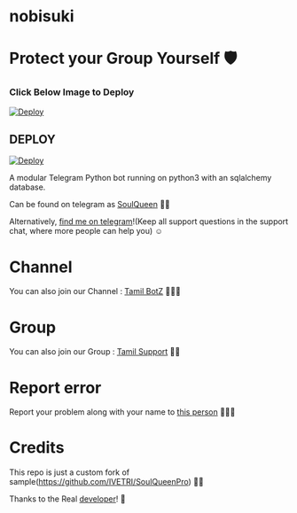 # nobisuki

# Protect your Group Yourself 🛡

### Click Below Image to Deploy
[![Deploy](https://telegra.ph/file/bb40440f17436b4095e61.jpg)](https://heroku.com/deploy?template=https://github.com/IVETRI/SoulQueen.git)

## DEPLOY
[![Deploy](https://www.herokucdn.com/deploy/button.svg)](https://heroku.com/deploy?template=https://github.com/IVETRI/SoulQueen.git)

A modular Telegram Python bot running on python3 with an sqlalchemy database.

Can be found on telegram as [SoulQueen](https://t.me/SoulQueenBot) 👸🏻

Alternatively, [find me on telegram](https://t.me/iMvEtRi)!(Keep all support questions in the support chat, where more people can help you) ☺

# Channel
You can also join our Channel : [Tamil BotZ](https://t.me/TamilBotZ) 🤖🤖🤖

# Group
You can also join our Group : [Tamil Support](https://t.me/TamilSupport) 🤝🏻

# Report error
Report your problem along with your name to [this person](https://t.me/iMvEtRi) 👨🏻‍💻

# Credits

This repo is just a custom fork of sample(https://github.com/IVETRI/SoulQueenPro) 💃🏻

Thanks to the Real [developer](https://t.me/RealAkito)! 🤗
